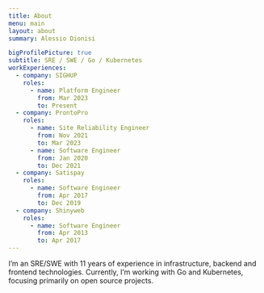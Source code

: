```yaml
---
title: About
menu: main
layout: about
summary: Alessio Dionisi

bigProfilePicture: true
subtitle: SRE / SWE / Go / Kubernetes
workExperiences:
  - company: SIGHUP
    roles:
      - name: Platform Engineer
        from: Mar 2023
        to: Present
  - company: ProntoPro
    roles:
      - name: Site Reliability Engineer
        from: Nov 2021
        to: Mar 2023
      - name: Software Engineer
        from: Jan 2020
        to: Dec 2021
  - company: Satispay
    roles:
      - name: Software Engineer
        from: Apr 2017
        to: Dec 2019
  - company: Shinyweb
    roles:
      - name: Software Engineer
        from: Apr 2013
        to: Apr 2017
---
```


I’m an SRE/SWE with 11 years of experience in infrastructure, backend and frontend technologies. Currently, I’m working with Go and Kubernetes, focusing primarily on open source projects.
